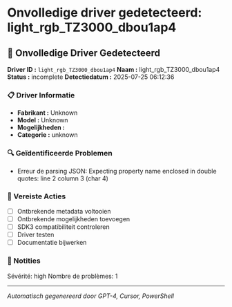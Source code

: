 # Onvolledige driver gedetecteerd: light_rgb_TZ3000_dbou1ap4

## 🚨 Onvolledige Driver Gedetecteerd

**Driver ID :** `light_rgb_TZ3000_dbou1ap4`
**Naam :** light_rgb_TZ3000_dbou1ap4
**Status :** incomplete
**Detectiedatum :** 2025-07-25 06:12:36

### 📋 Driver Informatie
- **Fabrikant :** Unknown
- **Model :** Unknown
- **Mogelijkheden :** 
- **Categorie :** unknown

### 🔍 Geïdentificeerde Problemen
- Erreur de parsing JSON: Expecting property name enclosed in double quotes: line 2 column 3 (char 4)

### 🎯 Vereiste Acties
- [ ] Ontbrekende metadata voltooien
- [ ] Ontbrekende mogelijkheden toevoegen
- [ ] SDK3 compatibiliteit controleren
- [ ] Driver testen
- [ ] Documentatie bijwerken

### 📝 Notities
Sévérité: high
Nombre de problèmes: 1

---
*Automatisch gegenereerd door GPT-4, Cursor, PowerShell*


